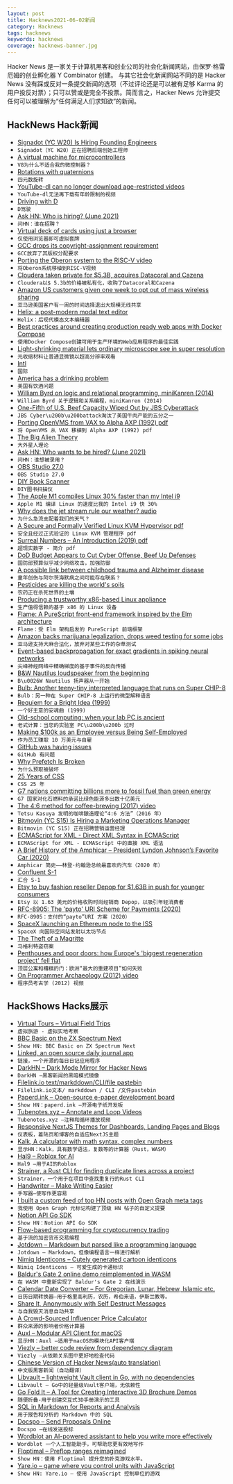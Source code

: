 ```yaml
---
layout: post
title: Hacknews2021-06-02新闻
category: Hacknews
tags: hacknews
keywords: hacknews
coverage: hacknews-banner.jpg
---
```


Hacker News 是一家关于计算机黑客和创业公司的社会化新闻网站，由保罗·格雷厄姆的创业孵化器 Y Combinator 创建。
与其它社会化新闻网站不同的是 Hacker News 没有踩或反对一条提交新闻的选项（不过评论还是可以被有足够 Karma 的用户投反对票）；只可以赞或是完全不投票。简而言之，Hacker News 允许提交任何可以被理解为“任何满足人们求知欲”的新闻。

## HackNews Hack新闻


- [Signadot (YC W20) Is Hiring Founding Engineers](https://www.workatastartup.com/jobs/42298)
- `Signadot（YC W20）正在招聘后端创始工程师`
- [A virtual machine for microcontrollers](https://blog.toit.io/why-doesnt-v8-fit-on-my-microcontroller-71dc6e2d8f5c)
- `V8为什么不适合我的微控制器？`
- [Rotations with quaternions](https://imadr.github.io/rotations-with-quaternions/)
- `四元数旋转`
- [YouTube-dl can no longer download age-restricted videos](https://github.com/ytdl-org/youtube-dl/issues/28578)
- `YouTube-dl无法再下载有年龄限制的视频`
- [Driving with D](https://dlang.org/blog/2021/06/01/driving-with-d/)
- `D驾驶`
- [Ask HN: Who is hiring? (June 2021)](item?id=27355392)
- `问HN：谁在招聘？ `
- [Virtual deck of cards using just a browser](https://playingcards.io/)
- `仅使用浏览器即可虚拟套牌`
- [GCC drops its copyright-assignment requirement](https://lwn.net/Articles/857791/)
- `GCC放弃了其版权分配要求`
- [Porting the Oberon system to the RISC-V video](https://www.youtube.com/watch?v=gpGgeXHZr0M&t=21420s)
- `将Oberon系统移植到RISC-V视频`
- [Cloudera taken private for $5.3B, acquires Datacoral and Cazena](https://blog.cloudera.com/turning-the-page/)
- `Cloudera以$ 5.3b的价格被私有化，收购了Datacoral和Cazena`
- [Amazon US customers given one week to opt out of mass wireless sharing](https://www.theguardian.com/technology/2021/jun/01/amazon-us-customers-given-one-week-to-opt-out-of-mass-wireless-sharing)
- `亚马逊美国客户有一周的时间选择退出大规模无线共享`
- [Helix: a post-modern modal text editor](https://helix-editor.com/)
- `Helix：后现代模态文本编辑器`
- [Best practices around creating production ready web apps with Docker Compose](https://nickjanetakis.com/blog/best-practices-around-production-ready-web-apps-with-docker-compose)
- `使用Docker Compose创建可用于生产环境的Web应用程序的最佳实践`
- [Light-shrinking material lets ordinary microscope see in super resolution](https://phys.org/news/2021-06-light-shrinking-material-ordinary-microscope-super.html)
- `光收缩材料让普通显微镜以超高分辨率观看`
- [Intl](https://developer.mozilla.org/en-US/docs/Web/JavaScript/Reference/Global_Objects/Intl)
- `国际`
- [America has a drinking problem](https://www.theatlantic.com/magazine/archive/2021/07/america-drinking-alone-problem/619017/)
- `美国有饮酒问题`
- [William Byrd on logic and relational programming, miniKanren (2014)](https://www.infoq.com/interviews/byrd-relational-programming-minikanren/)
- `William Byrd 关于逻辑和关系编程，miniKanren (2014)`
- [One-Fifth of U.S. Beef Capacity Wiped Out by JBS Cyberattack](https://www.bloomberg.com/news/articles/2021-05-31/meat-is-latest-cyber-victim-as-hackers-hit-top-supplier-jbs)
- `JBS Cyber\u200b\u200battack淘汰了美国牛肉产能的五分之一`
- [Porting OpenVMS from VAX to Alpha AXP (1992) pdf](https://www.hpl.hp.com/hpjournal/dtj/vol4num4/vol4num4art7.pdf)
- `将 OpenVMS 从 VAX 移植到 Alpha AXP (1992) pdf`
- [The Big Alien Theory](http://thebigalientheory.com/)
- `大外星人理论`
- [Ask HN: Who wants to be hired? (June 2021)](item?id=27355390)
- `问HN：谁想被录用？ `
- [OBS Studio 27.0](https://github.com/obsproject/obs-studio/releases/tag/27.0.0)
- `OBS Studio 27.0`
- [DIY Book Scanner](https://www.diybookscanner.org/)
- `DIY图书扫描仪`
- [The Apple M1 compiles Linux 30% faster than my Intel i9](https://www.jeffgeerling.com/blog/2021/apple-m1-compiles-linux-30-faster-my-intel-i9)
- `Apple M1 编译 Linux 的速度比我的 Intel i9 快 30%`
- [Why does the jet stream rule our weather? audio](https://www.bbc.co.uk/programmes/p067lplj)
- `为什么急流支配着我们的天气？`
- [A Secure and Formally Verified Linux KVM Hypervisor pdf](http://nieh.net/pubs/ieeesp2021_kvm.pdf)
- `安全且经过正式验证的 Linux KVM 管理程序 pdf`
- [Surreal Numbers – An Introduction (2019) pdf](https://www.tondering.dk/download/sur16.pdf)
- `超现实数字 - 简介 pdf`
- [DoD Budget Appears to Cut Cyber Offense, Beef Up Defenses](https://breakingdefense.com/2021/06/dod-budget-appears-to-cut-cyber-offense-beef-up-defenses/)
- `国防部预算似乎减少网络攻击，加强防御`
- [A possible link between childhood trauma and Alzheimer disease](https://padiracinnovation.org/News/2021/06/a-possible-link-between-childhood-trauma-and-alzheimer-disease)
- `童年创伤与阿尔茨海默病之间可能存在联系？`
- [Pesticides are killing the world's soils](https://www.scientificamerican.com/article/pesticides-are-killing-the-worlds-soils/)
- `农药正在杀死世界的土壤`
- [Producing a trustworthy x86-based Linux appliance](https://mjg59.dreamwidth.org/57199.html)
- `生产值得信赖的基于 x86 的 Linux 设备`
- [Flame: A PureScript front-end framework inspired by the Elm architecture](https://github.com/easafe/purescript-flame)
- `Flame：受 Elm 架构启发的 PureScript 前端框架`
- [Amazon backs marijuana legalization, drops weed testing for some jobs](https://www.reuters.com/technology/amazon-backs-marijuana-legalization-drops-weed-testing-some-jobs-2021-06-02/)
- `亚马逊支持大麻合法化，放弃对某些工作的杂草测试`
- [Event-based backpropagation for exact gradients in spiking neural networks](https://arxiv.org/abs/2009.08378)
- `尖峰神经网络中精确梯度的基于事件的反向传播`
- [B&W Nautilus loudspeaker from the beginning](https://www.bowerswilkins.com/blog/products/history-of-nautilus)
- `B\u0026W Nautilus 扬声器从一开始`
- [Bulb: Another teeny-tiny interpreted language that runs on Super CHIP-8](https://internet-janitor.itch.io/bulb)
- `Bulb：另一种在 Super CHIP-8 上运行的微型解释语言`
- [Requiem for a Bright Idea (1999)](https://www.forbes.com/forbes/1999/1101/6411390a.html)
- `一个好主意的安魂曲 (1999)`
- [Old-school computing: when your lab PC is ancient](https://www.nature.com/articles/d41586-021-01431-y)
- `老式计算：当您的实验室 PC\u200b\u200b 过时`
- [Making $100k as an Employee versus Being Self-Employed](https://calebporzio.com/making-100k-as-an-employee-versus-being-self-employed)
- `作为员工赚取 10 万美元与自雇`
- [GitHub was having issues](https://www.githubstatus.com/incidents/76nv9h8pmkv4)
- `GitHub 有问题`
- [Why Prefetch Is Broken](https://www.jefftk.com/p/why-prefetch-is-broken)
- `为什么预取被破坏`
- [25 Years of CSS](https://meyerweb.com/eric/thoughts/2021/05/25/25-years-of-css/)
- `CSS 25 年`
- [G7 nations committing billions more to fossil fuel than green energy](https://www.theguardian.com/world/2021/jun/02/g7-nations-committing-billions-more-to-fossil-fuel-than-green-energy)
- `G7 国家对化石燃料的承诺比绿色能源多出数十亿美元`
- [The 4:6 method for coffee-brewing (2017) video](https://www.youtube.com/watch?v=wmCW8xSWGZY)
- `Tetsu Kasuya 发明的咖啡酿造理论“4:6 方法”（2016 年）`
- [Bitmovin (YC S15) Is Hiring a Marketing Operations Manager](https://bitmovin.com/careers/5260518002/?gh_jid=5260518002)
- `Bitmovin (YC S15) 正在招聘营销运营经理`
- [ECMAScript for XML - Direct XML Syntax in ECMAScript](https://en.wikipedia.org/wiki/ECMAScript_for_XML)
- `ECMAScript for XML - ECMAScript 中的直接 XML 语法`
- [A Brief History of the Amphicar – President Lyndon Johnson’s Favorite Car (2020)](https://silodrome.com/amphicar-history/)
- `Amphicar 简史——林登·约翰逊总统最喜欢的汽车（2020 年）`
- [Confluent S-1](https://www.sec.gov/Archives/edgar/data/0001699838/000119312521178773/d63025ds1.htm)
- `汇合 S-1`
- [Etsy to buy fashion reseller Depop for $1.63B in push for younger consumers](https://www.reuters.com/business/etsy-buy-gen-z-focused-fashion-marketplace-depop-163-billion-2021-06-02/)
- `Etsy 以 1.63 美元的价格收购时尚经销商 Depop，以吸引年轻消费者`
- [RFC-8905: The 'payto' URI Scheme for Payments (2020)](https://datatracker.ietf.org/doc/html/rfc8905)
- `RFC-8905：支付的“payto”URI 方案（2020）`
- [SpaceX launching an Ethereum node to the ISS](https://www.sciencetimes.com/articles/31489/20210601/spacex-to-deploy-first-ethereum-node-to-iss-in-collaboration-with-spacechain.htm)
- `SpaceX 向国际空间站发射以太坊节点`
- [The Theft of a Magritte](https://www.vanityfair.com/style/2021/05/did-paying-a-ransom-for-a-stolen-magritte-painting-inadvertently-fund-terrorism)
- `马格利特盗窃案`
- [Penthouses and poor doors: how Europe's 'biggest regeneration project' fell flat](https://www.theguardian.com/artanddesign/2021/feb/02/penthouses-poor-doors-nine-elms-battersea-london-luxury-housing-development)
- `顶层公寓和糟糕的门：欧洲“最大的重建项目”如何失败`
- [On Programmer Archaeology (2012) video](https://vimeo.com/47364930)
- `程序员考古学 (2012) 视频`


## HackShows Hacks展示

- [ Virtual Tours – Virtual Field Trips](https://gez.la)
- `虚拟旅游 - 虚拟实地考察`
- [ BBC Basic on the ZX Spectrum Next](http://www.breakintoprogram.co.uk/projects/spectrum-next-projects/bbc-basic-for-the-spectrum-next-introduction)
- `Show HN: BBC Basic on ZX Spectrum Next`
- [ Linked, an open source daily journal app](https://github.com/muc-dev/linked)
- `链接，一个开源的每日日记应用程序`
- [ DarkHN – Dark Mode Mirror for Hacker News](https://darkhn.herokuapp.com/)
- `DarkHN –黑客新闻的黑暗模式镜像`
- [ Filelink.io text/markddown/CLI/file pastebin](https://filelink.io)
- `Filelink.io文本/ markddown / CLI /文件pastebin`
- [ Paperd.ink – Open-source e-paper development board](https://paperd.ink)
- `Show HN：paperd.ink –开源电子纸开发板`
- [ Tubenotes.xyz – Annotate and Loop Videos](https://tubenotes.xyz/)
- `Tubenotes.xyz –注释和循环播放视频`
- [ Responsive NextJS Themes for Dashboards, Landing Pages and Blogs](https://creativedesignsguru.com/category/nextjs/)
- `仪表板，着陆页和博客的自适应NextJS主题`
- [ Kalk, A calculator with math syntax, complex numbers](https://kalk.strct.net)
- `显示HN：Kalk，具有数学语法，复数等的计算器（Rust，WASM）`
- [ Hal9 – Roblox for AI](https://hal9.ai/)
- `Hal9 –用于AI的Roblox`
- [ Strainer, a Rust CLI for finding duplicate lines across a project](https://github.com/brundonsmith/strainer)
- `Strainer，一个用于在项目中查找重复行的Rust CLI`
- [ Handwriter – Make Writing Easier](https://github.com/sherlockdoyle/Handwriter)
- `手写器–使写作更容易`
- [ I built a custom feed of top HN posts with Open Graph meta tags](https://www.presbot.com/feed/)
- `我使用 Open Graph 元标记构建了顶级 HN 帖子的自定义提要`
- [ Notion API Go SDK](https://github.com/jomei/notionapi)
- `Show HN：Notion API Go SDK`
- [ Flow-based programming for cryptocurrency trading](https://mirotomi.com/flow)
- `基于流的加密货币交易编程`
- [ Jotdown – Markdown but parsed like a programming language](https://jotdown.online/)
- `Jotdown – Markdown，但像编程语言一样进行解析`
- [ Nimiq Identicons – Cutely generated cartoon identicons](https://github.com/nimiq/identicons)
- `Nimiq Identicons – 可爱生成的卡通标识`
- [ Baldur's Gate 2 online demo reimplemented in WASM](https://personal-1094.web.app/gemrb.html)
- `在 WASM 中重新实现了 Baldur's Gate 2 在线演示`
- [ Calendar Date Converter – For Gregorian, Lunar, Hebrew, Islamic etc.](https://stephenweixu.github.io/calendar-converter)
- `日历日期转换器–用于格里高利历，农历，希伯来语，伊斯兰教等。`
- [ Share It, Anonymously with Self Destruct Messages](https://www.pastenow.me/create)
- `与自我毁灭消息自动共享`
- [ A Crowd-Sourced Influencer Price Calculator](https://collabstr.com/influencer-price-calculator)
- `群众来源的影响者价格计算器`
- [ Auxl – Modular API Client for macOS](https://auxl.io)
- `显示HN：Auxl –适用于macOS的模块化API客户端`
- [ Viezly – better code review from dependency diagram](https://viezly.com/)
- `Viezly –从依赖关系图中更好地检查代码`
- [ Chinese Version of Hacker News(auto translation)](https://news.zhanyichu.cn)
- `中文版黑客新闻（自动翻译）`
- [ Libvault – lightweight Vault client in Go, with no dependencies](https://github.com/canidam/libvault)
- `Libvault – Go中的轻量级Vault客户端，无依赖性`
- [ Go Fold It – A Tool for Creating Interactive 3D Brochure Demos](http://gofoldit.com/demo)
- `随便折叠-用于创建交互式3D手册演示的工具`
- [ SQL in Markdown for Reports and Analysis](https://www.evidence.dev)
- `用于报告和分析的 Markdown 中的 SQL`
- [ Docspo – Send Proposals Online](https://app.docspo.com/createDocument)
- `Docspo –在线发送投标`
- [ Wordblot an AI-powered assistant to help you write more effectively](https://wordblot.ai)
- `Wordblot 一个人工智能助手，可帮助您更有效地写作`
- [ Floptimal – Preflop ranges reimagined](https://floptimal.com)
- `Show HN：使用 Floptimal 提升您的扑克游戏水平。`
- [ Yare.io – game where you control units with JavaScript](https://yare.io)
- `Show HN: Yare.io – 使用 JavaScript 控制单位的游戏`

